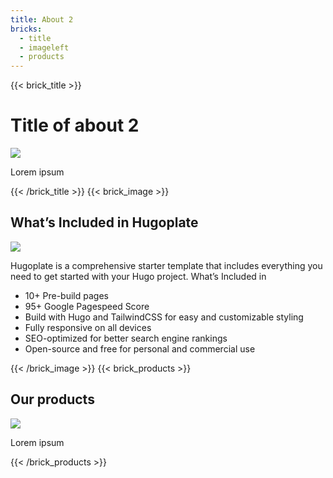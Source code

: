 ```yaml
---
title: About 2
bricks:
  - title 
  - imageleft
  - products
---
```

{{< brick_title >}}
# Title of about 2

![](/uploads/image.jpg)

Lorem ipsum

{{< /brick_title >}}
{{< brick_image >}}

## What’s Included in Hugoplate

![](/uploads/image.jpg)

Hugoplate is a comprehensive starter template that includes everything you need to get started with your Hugo project. What’s Included in 

- 10+ Pre-build pages
- 95+ Google Pagespeed Score
- Build with Hugo and TailwindCSS for easy and customizable styling
- Fully responsive on all devices
- SEO-optimized for better search engine rankings
- Open-source and free for personal and commercial use

{{< /brick_image >}}
{{< brick_products >}}
## Our products

![](/uploads/image.jpg)

Lorem ipsum

{{< /brick_products >}}